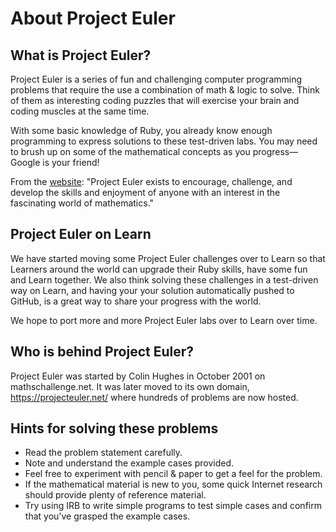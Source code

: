 # About Project Euler

## What is Project Euler?

Project Euler is a series of fun and challenging computer programming problems that require the use a combination of math & logic to solve. Think of them as interesting coding puzzles that will exercise your brain and coding muscles at the same time. 

With some basic knowledge of Ruby, you already know enough programming to express solutions to these test-driven labs. You may need to brush up on some of the mathematical concepts as you progress—Google is your friend!

From the [website](link:"https://projecteuler.net/): "Project Euler exists to encourage, challenge, and develop the skills and enjoyment of anyone with an interest in the fascinating world of mathematics."

## Project Euler on Learn

We have started moving some Project Euler challenges over to Learn so that Learners around the world can upgrade their Ruby skills, have some fun and Learn together. We also think solving these challenges in a test-driven way on Learn, and having your your solution automatically pushed to GitHub, is a great way to share your progress with the world. 

We hope to port more and more Project Euler labs over to Learn over time.

## Who is behind Project Euler?

Project Euler was started by Colin Hughes in October 2001 on mathschallenge.net. It was later moved to its own domain, https://projecteuler.net/ where hundreds of problems are now hosted. 

## Hints for solving these problems

- Read the problem statement carefully. 
- Note and understand the example cases provided. 
- Feel free to experiment with pencil & paper to get a feel for the problem. 
- If the mathematical material is new to you, some quick Internet research should provide plenty of reference material. 
- Try using IRB to write simple programs to test simple cases and confirm that you've grasped the example cases. 
